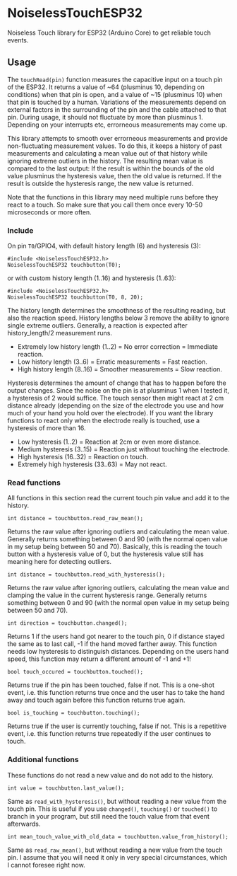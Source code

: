 # NoiselessTouchESP32

Noiseless Touch library for ESP32 (Arduino Core) to get reliable touch events.

## Usage

The `touchRead(pin)` function measures the capacitive input on a touch pin of
the ESP32. It returns a value of ~64 (plusminus 10, depending on conditions) 
when that pin is open, and a value of ~15 (plusminus 10) when that pin is 
touched by a human.
Variations of the measurements depend on external factors in the surrounding
of the pin and the cable attached to that pin. During usage, it should not 
fluctuate by more than plusminus 1.
Depending on your interrupts etc, errorneous measurements may come up.

This library attempts to smooth over errorneous measurements and provide 
non-fluctuating measurement values. To do this, it keeps a history of past 
measurements and calculating a mean value out of that history while ignoring
extreme outliers in the history. The resulting mean value is compared to the
last output: If the result is within the bounds of the old value plusminus
the hysteresis value, then the old value is returned. If the result is
outside the hysteresis range, the new value is returned.

Note that the functions in this library may need multiple runs before they 
react to a touch. So make sure that you call them once every 10-50 microseconds
or more often.

### Include

On pin `T0`/GPIO4, with default history length (6) and hysteresis (3):
```
#include <NoiselessTouchESP32.h>
NoiselessTouchESP32 touchbutton(T0);
```
or with custom history length (1..16) and hysteresis (1..63):
```
#include <NoiselessTouchESP32.h>
NoiselessTouchESP32 touchbutton(T0, 8, 20);
```

The history length determines the smoothness of the resulting reading,
but also the reaction speed. History lengths below 3 remove the ability
to ignore single extreme outliers. Generally, a reaction is expected after
history_length/2 measurement runs.

*  Extremely low history length (1..2) = No error correction = Immediate reaction.
*  Low history length (3..6) = Erratic measurements = Fast reaction.
*  High history length (8..16) = Smoother measurements = Slow reaction.

Hysteresis determines the amount of change that has to happen before the
output changes. Since the noise on the pin is at plusminus 1 when I tested
it, a hysteresis of 2 would suffice. The touch sensor then might react at 
2 cm distance already (depending on the size of the electrode you use and
how much of your hand you hold over the electrode). If you want the library
functions to react only when the electrode really is touched, use a hysteresis
of more than 16.

*  Low hysteresis (1..2) = Reaction at 2cm or even more distance.
*  Medium hysteresis (3..15) = Reaction just without touching the electrode.
*  High hysteresis (16..32) = Reaction on touch.
*  Extremely high hysteresis (33..63) = May not react.

### Read functions

All functions in this section read the current touch pin value and add it to
the history.

```
int distance = touchbutton.read_raw_mean();
```
Returns the raw value after ignoring outliers and calculating the mean value.
Generally returns something between 0 and 90 (with the normal open value in 
my setup being between 50 and 70). Basically, this is reading the touch button
with a hysteresis value of 0, but the hysteresis value still has meaning
here for detecting outliers.

```
int distance = touchbutton.read_with_hysteresis();
```
Returns the raw value after ignoring outliers, calculating the mean value and
clamping the value in the current hysteresis range. Generally returns something
between 0 and 90 (with the normal open value in my setup being between 50 and 70).

```
int direction = touchbutton.changed();
```
Returns 1 if the users hand got nearer to the touch pin, 0 if distance stayed
the same as to last call, -1 if the hand moved farther away. This function
needs low hysteresis to distinguish distances. Depending on the users hand speed,
this function may return a different amount of -1 and +1!

```
bool touch_occured = touchbutton.touched();
```
Returns true if the pin has been touched, false if not. This is a one-shot 
event, i.e. this function returns true once and the user has to take the
hand away and touch again before this function returns true again.

```
bool is_touching = touchbutton.touching();
```
Returns true if the user is currently touching, false if not. This is a
repetitive event, i.e. this function returns true repeatedly if the user
continues to touch.

### Additional functions

These functions do not read a new value and do not add to the history.

```
int value = touchbutton.last_value();
```
Same as `read_with_hysteresis()`, but without reading a new value from the 
touch pin. This is useful if you use `changed()`, `touching()` or `touched()`
to branch in your program, but still need the touch value from that event 
afterwards.

```
int mean_touch_value_with_old_data = touchbutton.value_from_history();
```
Same as `read_raw_mean()`, but without reading a new value from the touch pin.
I assume that you will need it only in very special circumstances, which I
cannot foresee right now.
